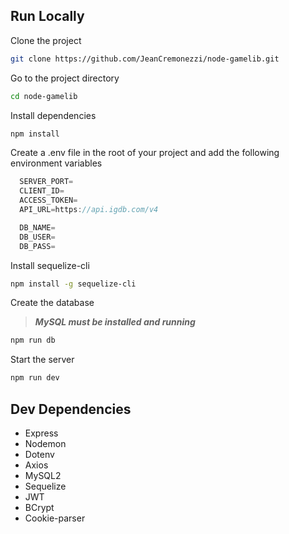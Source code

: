 
## Run Locally

Clone the project

```bash
git clone https://github.com/JeanCremonezzi/node-gamelib.git
```

Go to the project directory

```bash
cd node-gamelib
```

Install dependencies

```bash
npm install
```

Create a .env file in the root of your project and add the following environment variables

```js
  SERVER_PORT=
  CLIENT_ID=
  ACCESS_TOKEN=
  API_URL=https://api.igdb.com/v4

  DB_NAME=
  DB_USER=
  DB_PASS=
```

Install sequelize-cli
```bash
npm install -g sequelize-cli
```

Create the database
>***MySQL must be installed and running***
```bash
npm run db
```

Start the server

```bash
npm run dev
```


## Dev Dependencies

* Express
* Nodemon
* Dotenv
* Axios
* MySQL2
* Sequelize
* JWT
* BCrypt
* Cookie-parser